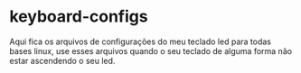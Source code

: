 # keyboard-configs
Aqui fica os arquivos de configurações do meu teclado led para todas bases linux, use esses arquivos quando o seu teclado de alguma forma não estar ascendendo o seu led.
